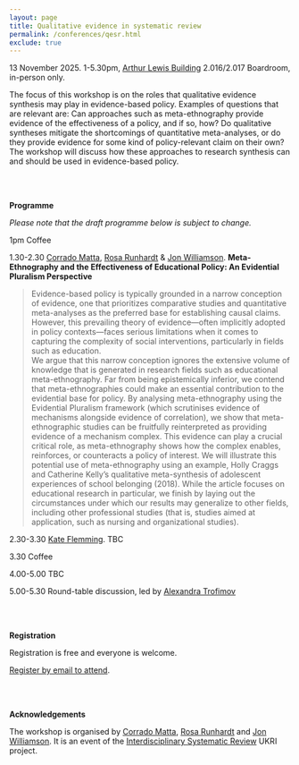 ```yaml
---
layout: page
title: Qualitative evidence in systematic review
permalink: /conferences/qesr.html
exclude: true
---
```


13 November 2025. 1-5.30pm, [Arthur Lewis Building](https://www.manchester.ac.uk/about/maps/interactive-map/?id=33) 2.016/2.017 Boardroom, in-person only. 

The focus of this workshop is on the roles that qualitative evidence synthesis may play in evidence-based policy. Examples of questions that are relevant are: Can approaches such as meta-ethnography provide evidence of the effectiveness of a policy, and if so, how? Do qualitative syntheses mitigate the shortcomings of quantitative meta-analyses, or do they provide evidence for some kind of policy-relevant claim on their own?  The workshop will discuss how these approaches to research synthesis can and should be used in evidence-based policy.  

<br><br>

**Programme**

*Please note that the draft programme below is subject to change.*

1pm Coffee  

1.30-2.30 [Corrado Matta](https://lnu.se/en/staff/corrado.matta/), [Rosa Runhardt](https://www.ru.nl/en/people/runhardt-r) & [Jon Williamson](https://research.manchester.ac.uk/en/persons/jon-williamson). **Meta-Ethnography and the Effectiveness of Educational Policy: An Evidential Pluralism Perspective**  
> Evidence-based policy is typically grounded in a narrow conception of evidence, one that prioritizes comparative studies and quantitative meta-analyses as the preferred base for establishing causal claims. However, this prevailing theory of evidence—often implicitly adopted in policy contexts—faces serious limitations when it comes to capturing the complexity of social interventions, particularly in fields such as education.  
We argue that this narrow conception ignores the extensive volume of knowledge that is generated in research fields such as educational meta-ethnography. Far from being epistemically inferior, we contend that meta-ethnographies could make an essential contribution to the evidential base for policy. By analysing meta-ethnography using the Evidential Pluralism framework (which scrutinises evidence of mechanisms alongside evidence of correlation), we show that meta-ethnographic studies can be fruitfully reinterpreted as providing evidence of a mechanism complex. This evidence can play a crucial critical role, as meta-ethnography shows how the complex enables, reinforces, or counteracts a policy of interest. We will illustrate this potential use of meta-ethnography using an example, Holly Craggs and Catherine Kelly’s qualitative meta-synthesis of adolescent experiences of school belonging (2018). While the article focuses on educational research in particular, we finish by laying out the circumstances under which our results may generalize to other fields, including other professional studies (that is, studies aimed at application, such as nursing and organizational studies).


2.30-3.30 [Kate Flemming](https://www.york.ac.uk/healthsciences/our-staff/kate-flemming/). TBC  

3.30 Coffee  

4.00-5.00 TBC  

5.00-5.30 Round-table discussion, led by [Alexandra Trofimov](https://research.manchester.ac.uk/en/persons/alexandra-trofimov)  


<br/><br/>

**Registration**

Registration is free and everyone is welcome.  

[Register by email to attend](mailto:jon.williamson@manchester.ac.uk?subject=QESR-registration).

<br/><br/>

**Acknowledgements**

The workshop is organised by [Corrado Matta](https://lnu.se/en/staff/corrado.matta/), [Rosa Runhardt](https://www.ru.nl/en/people/runhardt-r) and [Jon Williamson](https://research.manchester.ac.uk/en/persons/jon-williamson). It is an event of the [Interdisciplinary Systematic Review](/projects/isr) UKRI project.

<br/><br/>

